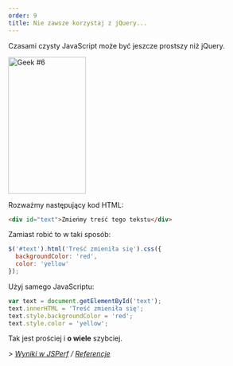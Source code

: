 ```yaml
---
order: 9
title: Nie zawsze korzystaj z jQuery...
---
```


Czasami czysty JavaScript może być jeszcze prostszy niż jQuery.

<div class="img-right">
  <img id="geek-6" class="icos-geek" src="http://browserdiet.com/img/6.png" alt="Geek #6" width="156" height="275" />
</div>

Rozważmy następujący kod HTML:

```html
<div id="text">Zmieńmy treść tego tekstu</div>
```

Zamiast robić to w taki sposób:

```js
$('#text').html('Treść zmieniła się').css({
  backgroundColor: 'red',
  color: 'yellow'
});
```

Użyj samego JavaScriptu:

```js
var text = document.getElementById('text');
text.innerHTML = 'Treść zmieniła się';
text.style.backgroundColor = 'red';
text.style.color = 'yellow';
```

Tak jest prościej i **o wiele** szybciej.

*> [Wyniki w JSPerf](http://jsperf.com/jquery-vs-javascript-performance-text) / [Referencje](https://github.com/zenorocha/browser-diet/wiki/References#dont-use-jquery)*
